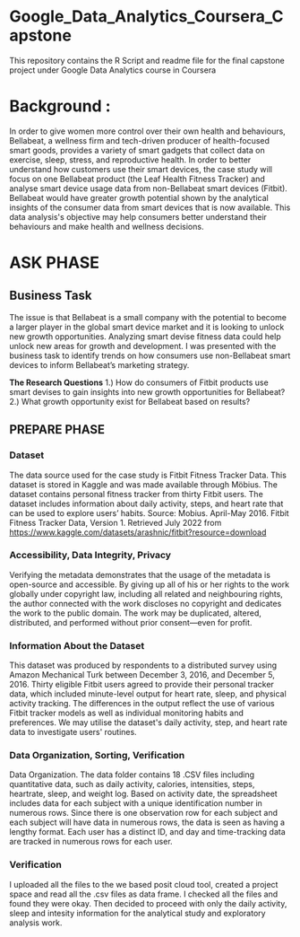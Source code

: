 # Google_Data_Analytics_Coursera_Capstone
This repository contains the R Script and readme file for the final capstone project under Google Data Analytics course in Coursera
# **Background** : 
In order to give women more control over their own health and behaviours, Bellabeat, a wellness firm and tech-driven producer of health-focused smart goods, provides a variety of smart gadgets that collect data on exercise, sleep, stress, and reproductive health.
In order to better understand how customers use their smart devices, the case study will focus on one Bellabeat product (the Leaf Health Fitness Tracker) and analyse smart device usage data from non-Bellabeat smart devices (Fitbit).
Bellabeat would have greater growth potential shown by the analytical insights of the consumer data from smart devices that is now available. This data analysis's objective may help consumers better understand their behaviours and make health and wellness decisions.

# **ASK PHASE**

## **Business Task**
The issue is that Bellabeat is a small company with the potential to become a larger player in the global smart device market and it is looking to unlock new growth opportunities. Analyzing smart devise fitness data could help unlock new areas for growth and development. I was presented with the business task to identify trends on how consumers use non-Bellabeat smart devices to inform Bellabeat’s marketing strategy.

**The Research Questions**
1.) How do consumers of Fitbit products use smart devises to gain insights into new growth opportunities for Bellabeat?
2.) What growth opportunity exist for Bellabeat based on results?

## **PREPARE PHASE**

### **Dataset**
The data source used for the case study is Fitbit Fitness Tracker Data. This dataset is stored in Kaggle and was made available through Möbius. The dataset contains personal fitness tracker from thirty Fitbit users. The dataset includes information about daily activity, steps, and heart rate that can be used to explore users’ habits.
Source: Mobius. April-May 2016. Fitbit Fitness Tracker Data, Version 1. Retrieved July 2022 from https://www.kaggle.com/datasets/arashnic/fitbit?resource=download

### **Accessibility, Data Integrity, Privacy**
Verifying the metadata demonstrates that the usage of the metadata is open-source and accessible. By giving up all of his or her rights to the work globally under copyright law, including all related and neighbouring rights, the author connected with the work discloses no copyright and dedicates the work to the public domain. The work may be duplicated, altered, distributed, and performed without prior consent—even for profit.

### **Information About the Dataset**
This dataset was produced by respondents to a distributed survey using Amazon Mechanical Turk between December 3, 2016, and December 5, 2016. Thirty eligible Fitbit users agreed to provide their personal tracker data, which included minute-level output for heart rate, sleep, and physical activity tracking. The differences in the output reflect the use of various Fitbit tracker models as well as individual monitoring habits and preferences. We may utilise the dataset's daily activity, step, and heart rate data to investigate users' routines.

### **Data Organization, Sorting, Verification**
Data Organization. The data folder contains 18 .CSV files including quantitative data, such as daily activity, calories, intensities, steps, heartrate, sleep, and weight log. Based on activity date, the spreadsheet includes data for each subject with a unique identification number in numerous rows. Since there is one observation row for each subject and each subject will have data in numerous rows, the data is seen as having a lengthy format. Each user has a distinct ID, and day and time-tracking data are tracked in numerous rows for each user.

### **Verification**
I uploaded all the files to the we based posit cloud tool, created a project space and read all the .csv files as data frame. I checked all the files and found they were okay. Then decided to proceed with only the daily activity, sleep and intesity information for the analytical study and exploratory analysis work. 
